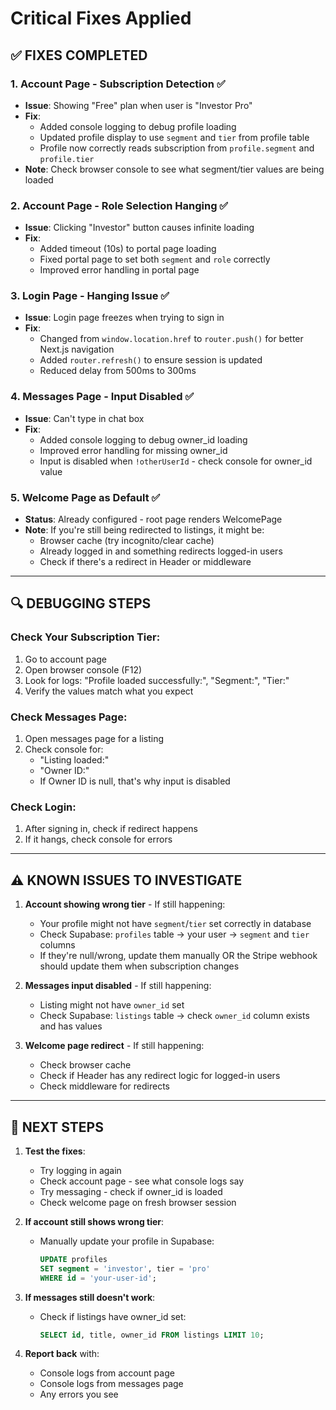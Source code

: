 # Critical Fixes Applied

## ✅ **FIXES COMPLETED**

### 1. **Account Page - Subscription Detection** ✅
- **Issue**: Showing "Free" plan when user is "Investor Pro"
- **Fix**: 
  - Added console logging to debug profile loading
  - Updated profile display to use `segment` and `tier` from profile table
  - Profile now correctly reads subscription from `profile.segment` and `profile.tier`
- **Note**: Check browser console to see what segment/tier values are being loaded

### 2. **Account Page - Role Selection Hanging** ✅
- **Issue**: Clicking "Investor" button causes infinite loading
- **Fix**:
  - Added timeout (10s) to portal page loading
  - Fixed portal page to set both `segment` and `role` correctly
  - Improved error handling in portal page

### 3. **Login Page - Hanging Issue** ✅
- **Issue**: Login page freezes when trying to sign in
- **Fix**:
  - Changed from `window.location.href` to `router.push()` for better Next.js navigation
  - Added `router.refresh()` to ensure session is updated
  - Reduced delay from 500ms to 300ms

### 4. **Messages Page - Input Disabled** ✅
- **Issue**: Can't type in chat box
- **Fix**:
  - Added console logging to debug owner_id loading
  - Improved error handling for missing owner_id
  - Input is disabled when `!otherUserId` - check console for owner_id value

### 5. **Welcome Page as Default** ✅
- **Status**: Already configured - root page renders WelcomePage
- **Note**: If you're still being redirected to listings, it might be:
  - Browser cache (try incognito/clear cache)
  - Already logged in and something redirects logged-in users
  - Check if there's a redirect in Header or middleware

---

## 🔍 **DEBUGGING STEPS**

### Check Your Subscription Tier:
1. Go to account page
2. Open browser console (F12)
3. Look for logs: "Profile loaded successfully:", "Segment:", "Tier:"
4. Verify the values match what you expect

### Check Messages Page:
1. Open messages page for a listing
2. Check console for:
   - "Listing loaded:"
   - "Owner ID:"
   - If Owner ID is null, that's why input is disabled

### Check Login:
1. After signing in, check if redirect happens
2. If it hangs, check console for errors

---

## ⚠️ **KNOWN ISSUES TO INVESTIGATE**

1. **Account showing wrong tier** - If still happening:
   - Your profile might not have `segment`/`tier` set correctly in database
   - Check Supabase: `profiles` table → your user → `segment` and `tier` columns
   - If they're null/wrong, update them manually OR the Stripe webhook should update them when subscription changes

2. **Messages input disabled** - If still happening:
   - Listing might not have `owner_id` set
   - Check Supabase: `listings` table → check `owner_id` column exists and has values

3. **Welcome page redirect** - If still happening:
   - Check browser cache
   - Check if Header has any redirect logic for logged-in users
   - Check middleware for redirects

---

## 📝 **NEXT STEPS**

1. **Test the fixes**:
   - Try logging in again
   - Check account page - see what console logs say
   - Try messaging - check if owner_id is loaded
   - Check welcome page on fresh browser session

2. **If account still shows wrong tier**:
   - Manually update your profile in Supabase:
     ```sql
     UPDATE profiles 
     SET segment = 'investor', tier = 'pro' 
     WHERE id = 'your-user-id';
     ```

3. **If messages still doesn't work**:
   - Check if listings have owner_id set:
     ```sql
     SELECT id, title, owner_id FROM listings LIMIT 10;
     ```

4. **Report back** with:
   - Console logs from account page
   - Console logs from messages page
   - Any errors you see

